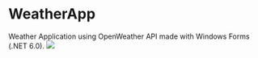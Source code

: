 # WeatherApp
Weather Application using OpenWeather API made with Windows Forms (.NET 6.0).
<img src="https://ibb.co/JqbJTHj" />
